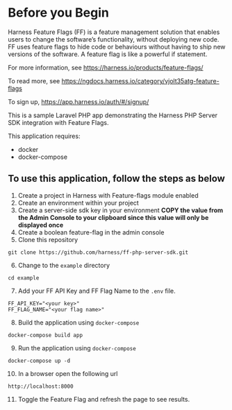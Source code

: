 # Before you Begin

Harness Feature Flags (FF) is a feature management solution that enables users to change the software’s functionality, without deploying new code. FF uses feature flags to hide code or behaviours without having to ship new versions of the software. A feature flag is like a powerful if statement.

For more information, see https://harness.io/products/feature-flags/

To read more, see https://ngdocs.harness.io/category/vjolt35atg-feature-flags

To sign up, https://app.harness.io/auth/#/signup/

This is a sample Laravel PHP app demonstrating the Harness PHP Server SDK integration with Feature Flags.

This application requires:
- docker
- docker-compose

## To use this application, follow the steps as below ##

1) Create a project in Harness with Feature-flags module enabled
2) Create an environment within your project
3) Create a server-side sdk key in your environment **COPY the value from the Admin Console to your clipboard since this value will only be displayed once**
4) Create a boolean feature-flag in the admin console
5) Clone this repository
```
git clone https://github.com/harness/ff-php-server-sdk.git
```
6) Change to the `example` directory
```
cd example
```
7) Add your FF API Key and FF Flag Name to the `.env` file.
```
FF_API_KEY="<your key>"
FF_FLAG_NAME="<your flag name>"
```
8) Build the application using `docker-compose`
```
docker-compose build app
```
9) Run the application using `docker-compose`
```
docker-compose up -d
```
10) In a browser open the following url
```
http://localhost:8000
```
11) Toggle the Feature Flag and refresh the page to see results.
